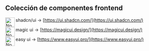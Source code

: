 ## Colección de componentes frontend

shadcn/ui <img align="left" alt="Node" width="30px" style="padding-right:0px;" src="https://i.imgur.com/EEYpOeh.png" /> → [https://ui.shadcn.com/](https://ui.shadcn.com/)

magic ui <img align="left" alt="Node" width="30px" style="padding-right:0px;" src="https://magicui.design/icon.png" /> → [https://magicui.design/](https://magicui.design/)

easy ui <img align="left" alt="Node" width="30px" style="padding-right:0px;" src="https://pub-0cd6f9d4131f4f79ac40219248ae64db.r2.dev/logo.svg" /> → [https://www.easyui.pro/](https://www.easyui.pro/)
